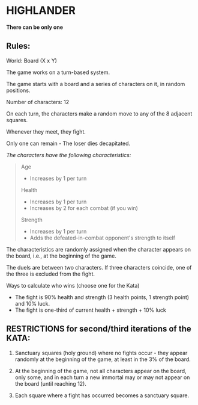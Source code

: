 # HIGHLANDER

**There can be only one**

## Rules: 

World: Board (X x Y)

The game works on a turn-based system.

The game starts with a board and a series of characters on it, in random positions.

Number of characters: 12

On each turn, the characters make a random move to any of the 8 adjacent squares.

Whenever they meet, they fight.

Only one can remain - The loser dies decapitated.

*The characters have the following characteristics:*

> Age
> - Increases by 1 per turn
> 
> Health
> - Increases by 1 per turn
> - Increases by 2 for each combat (if you win)
> 
> Strength
> - Increases by 1 per turn
> - Adds the defeated-in-combat opponent's strength to itself
 
The characteristics are randomly assigned when the character appears on the board, i.e., at the beginning of the game.
 
The duels are between two characters. If three characters coincide, one of the three is excluded from the fight.

Ways to calculate who wins (choose one for the Kata)
- The fight is 90% health and strength (3 health points, 1 strength point) and 10% luck.
- The fight is one-third of current health + strength + 10% luck

## RESTRICTIONS for second/third iterations of the KATA:

1. Sanctuary squares (holy ground) where no fights occur - they appear randomly at the beginning of the game, at least in the 3% of the board.

2. At the beginning of the game, not all characters appear on the board, only some, and in each turn a new immortal may or may not appear on the board (until reaching 12).

3. Each square where a fight has occurred becomes a sanctuary square.
